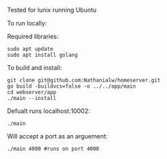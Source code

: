 Tested for lunix running Ubuntu

To run locally:

Required libraries:
    
    sudo apt update
    sudo apt install golang

To build and install:

    git clone git@github.com:Nathanialw/homeserver.git
    go build -buildvcs=false -o ../../app/main
    cd webserver/app
    ./main --install

Defualt runs localhost:10002:

    ./main

Will accept a port as an arguement:

    ./main 4000 #runs on port 4000